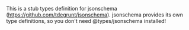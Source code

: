 This is a stub types definition for jsonschema (https://github.com/tdegrunt/jsonschema).
jsonschema provides its own type definitions, so you don't need @types/jsonschema installed!